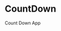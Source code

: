 # CountDown
 Count Down App
   
        
                                      
                                    
                               
                      
              
     
 
 
 
